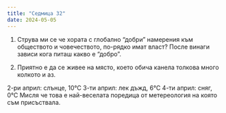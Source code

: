 ```yaml
---
title: "Седмица 32"
date: 2024-05-05
---
```

1. Струва ми се че хората с глобално “добри” намерения към обществото и човечеството, по-рядко имат власт? После винаги зависи кога питаш какво е “добро”.

2. Приятно е да се живее на място, което обича канела толкова много колкото и аз.

2-ри април: слънце, 10℃
3-ти април: лек дъжд, 6℃
4-ти април: сняг, 0℃
Мисля че това е най-веселата поредица от метереология на която съм присъствала.
